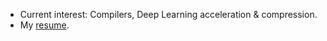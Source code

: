 - Current interest: Compilers, Deep Learning acceleration & compression.
- My [resume](https://drive.google.com/file/d/1Hq1QXj8N1KPcAnJs6AwYPltg8M0P4qI5/view?usp=sharing).
